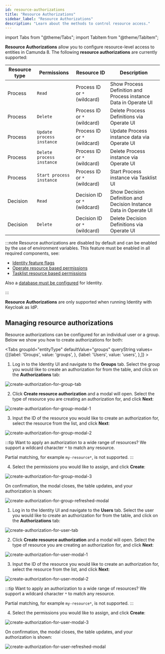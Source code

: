 ```yaml
---
id: resource-authorizations
title: "Resource Authorizations"
sidebar_label: "Resource Authorizations"
description: "Learn about the methods to control resource access."
---
```


import Tabs from "@theme/Tabs";
import TabItem from "@theme/TabItem";

**Resource Authorizations** allow you to configure resource-level access to entities in Camunda 8. The following **resource authorizations** are currently supported:

| Resource type | Permissions               | Resource ID                   | Description                                                       |
| ------------- | ------------------------- | ----------------------------- | ----------------------------------------------------------------- |
| Process       | `Read`                    | Process ID or `*` (wildcard)  | Show Process Definition and Process instance Data in Operate UI   |
| Process       | `Delete`                  | Process ID or `*` (wildcard)  | Delete Process Definitions via Operate UI                         |
| Process       | `Update process instance` | Process ID or `*` (wildcard)  | Update Process instance data via Operate UI                       |
| Process       | `Delete process instance` | Process ID or `*` (wildcard)  | Delete Process instance via Operate UI                            |
| Process       | `Start process instance`  | Process ID or `*` (wildcard)  | Start Process instance via Tasklist UI                            |
| Decision      | `Read`                    | Decision ID or `*` (wildcard) | Show Decision Definition and Decision Instance Data in Operate UI |
| Decision      | `Delete`                  | Decision ID or `*` (wildcard) | Delete Decision Definitions via Operate UI                        |

:::note
Resource authorizations are disabled by default and can be enabled by the use of environment variables. This feature must be enabled in all required components, see:

- [Identity feature flags](/self-managed/identity/miscellaneous/configuration-variables.md#feature-flags)
- [Operate resource based permissions](/self-managed/operate-deployment/operate-authentication.md#resource-based-permissions)
- [Tasklist resource based permissions](/self-managed/tasklist-deployment/tasklist-authentication.md#resource-based-permissions)

Also a [database must be configured](/self-managed/identity/miscellaneous/configuration-variables.md#database-configuration) for Identity.

:::

**Resource Authorizations** are only supported when running Identity with Keycloak as IdP.

## Managing resource authorizations

Resource authorizations can be configured for an individual user or a group. Below we show you how to create authorizations
for both:

<Tabs groupId="entityType" defaultValue="groups" queryString values={[{label: 'Groups', value: 'groups', }, {label: 'Users', value: 'users', },]} >
<TabItem value="groups">

1. Log in to the Identity UI and navigate to the **Groups** tab. Select the group you would like to create an authorization for from the table, and click on the **Authorizations** tab:

![create-authorization-for-group-tab](../img/create-authorization-for-group-tab.png)

2. Click **Create resource authorization** and a modal will open. Select the type of resource you are creating an authorization for, and click **Next**:

![create-authorization-for-group-modal-1](../img/create-authorization-for-group-modal-1.png)

3. Input the ID of the resource you would like to create an authorization for, select the resource from the list, and click **Next**:

![create-authorization-for-group-modal-2](../img/create-authorization-for-group-modal-2.png)

:::tip
Want to apply an authorization to a wide range of resources? We support a wildcard character `*` to match any resource.

Partial matching, for example `my-resource*`, is not supported.
:::

4. Select the permissions you would like to assign, and click **Create**:

![create-authorization-for-group-modal-3](../img/create-authorization-for-group-modal-3.png)

On confirmation, the modal closes, the table updates, and your authorization is shown:

![create-authorization-for-group-refreshed-modal](../img/create-authorization-for-group-refreshed-table.png)

</TabItem>
<TabItem value="users">

1. Log in to the Identity UI and navigate to the **Users** tab. Select the user you would like to create an authorization for from the table, and click on the **Authorizations** tab:

![create-authorization-for-user-tab](../img/create-authorization-for-user-tab.png)

2. Click **Create resource authorization** and a modal will open. Select the type of resource you are creating an authorization for, and click **Next**:

![create-authorization-for-user-modal-1](../img/create-authorization-for-user-modal-1.png)

3. Input the ID of the resource you would like to create an authorization for, select the resource from the list, and click **Next**:

![create-authorization-for-user-modal-2](../img/create-authorization-for-user-modal-2.png)

:::tip
Want to apply an authorization to a wide range of resources? We support a wildcard character `*` to match any resource.

Partial matching, for example `my-resource*`, is not supported.
:::

4. Select the permissions you would like to assign, and click **Create**:

![create-authorization-for-user-modal-3](../img/create-authorization-for-user-modal-3.png)

On confirmation, the modal closes, the table updates, and your authorization is shown:

![create-authorization-for-user-refreshed-modal](../img/create-authorization-for-user-refreshed-table.png)

</TabItem>
</Tabs>
